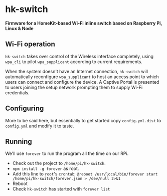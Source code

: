 # hk-switch

**Firmware for a HomeKit-based Wi-Fi inline switch based on Raspberry Pi, Linux & Node**

## Wi-Fi operation

`hk-switch` takes over control of the Wireless interface completely, using `wpa_cli` to pilot `wpa_supplicant` according to current requirements.

When the system doesn't have an Internet connection, `hk-switch` will automatically reconfigure `wpa_supplicant` to host an access point to which users can connect and configure the device. A Captive Portal is presented to users joining the setup network prompting them to supply Wi-Fi credentials.

## Configuring

More to be said here, but essentially to get started copy `config.yml.dist` to `config.yml` and modify it to taste.

## Running

We'll use `forever` to run the program all the time on our RPi.

* Check out the project to `/home/pi/hk-switch`.
* `npm install -g forever` as root.
* Add this line to `root`'s `crontab`: `@reboot /usr/local/bin/forever start /home/pi/hk-switch/forever.json > /dev/null 2>&1`
* Reboot
* Check `hk-switch` has started with `forever list`
